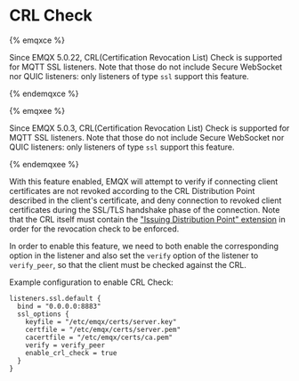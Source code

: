 # CRL Check

{% emqxce %}

Since EMQX 5.0.22, CRL(Certification Revocation List) Check is supported for MQTT SSL listeners.  Note that those do not include Secure WebSocket nor QUIC listeners: only listeners of type `ssl` support this feature.

{% endemqxce %}

{% emqxee %}

Since EMQX 5.0.3,  CRL(Certification Revocation List) Check is supported for MQTT SSL listeners.  Note that those do not include Secure WebSocket nor QUIC listeners: only listeners of type `ssl` support this feature.

{% endemqxee %}

With this feature enabled, EMQX will attempt to verify if connecting client certificates are not revoked according to the CRL Distribution Point described in the client's certificate, and deny connection to revoked client certificates during the SSL/TLS handshake phase of the connection.  Note that the CRL itself must contain the ["Issuing Distribution Point" extension](https://www.rfc-editor.org/rfc/rfc3280#section-5.2.5) in order for the revocation check to be enforced.

In order to enable this feature, we need to both enable the corresponding option in the listener and also set the `verify` option of the listener to `verify_peer`, so that the client must be checked against the CRL.

Example configuration to enable CRL Check:


```hcl
listeners.ssl.default {
  bind = "0.0.0.0:8883"
  ssl_options {
    keyfile = "/etc/emqx/certs/server.key"
    certfile = "/etc/emqx/certs/server.pem"
    cacertfile = "/etc/emqx/certs/ca.pem"
    verify = verify_peer
    enable_crl_check = true
  }
}
```
